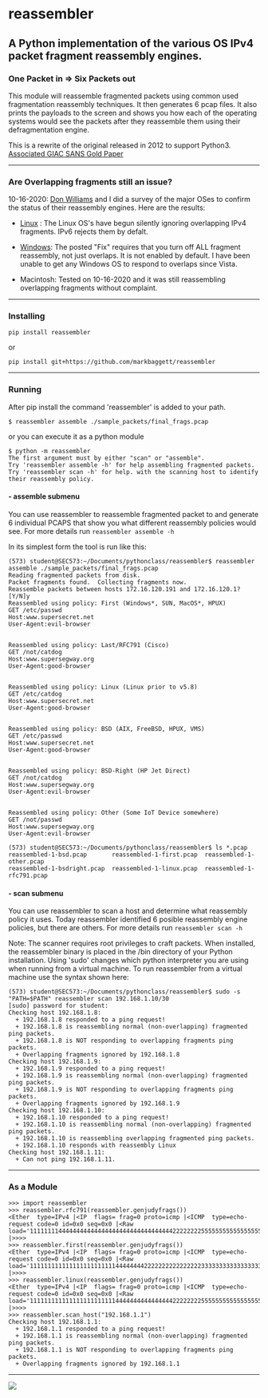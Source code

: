 # reassembler
## A Python implementation of the various OS IPv4 packet fragment reassembly engines.

### One Packet in => Six Packets out

This module will reassemble fragmented packets using common used fragmentation reassembly techniques.  It then generates 6 pcap files. It also prints the payloads to the screen and shows you how each of the operating systems would see the packets after they reassemble them using their defragmentation engine.

This is a rewrite of the original released in 2012 to support Python3.
[Associated GIAC SANS Gold Paper](https://www.sans.org/reading-room/whitepapers/tools/ip-fragment-reassembly-scapy-33969)

---

### Are Overlapping fragments still an issue?

10-16-2020: [Don Williams](https://twitter.com/bashwrapper) and I did a survey of the major OSes to confirm the status of their reassembly engines. Here are the results:

 - [Linux](https://git.kernel.org/pub/scm/linux/kernel/git/torvalds/linux.git/commit/?id=c30f1fc041b74ecdb072dd44f858750414b8b19f) 
: The Linux OS's have begun silently ignoring overlapping IPv4 fragments. IPv6 rejects them by defalt.

 - [Windows](https://portal.msrc.microsoft.com/en-us/security-guidance/advisory/ADV180022): The posted "Fix" requires that you turn off ALL fragment reassembly, not just overlaps. It is not enabled by default.  I have been unable to get any Windows OS to respond to overlaps since Vista.

 - Macintosh: Tested on 10-16-2020 and it was still reassembling overlapping fragments without complaint.
 
---

### Installing

```pip install reassembler```

or

```pip install git+https://github.com/markbaggett/reassembler```

---

### Running

After pip install the command 'reassembler' is added to your path.

```
$ reassembler assemble ./sample_packets/final_frags.pcap 
```


or you can execute it as a python module

```
$ python -m reassembler
The first argument must by either "scan" or "assemble".
Try 'reassembler assemble -h' for help assembling fragmented packets. 
Try 'reassembler scan -h' for help. with the scanning host to identify their reassembly policy.
```


####  - assemble submenu
You can use reassembler to reassemble fragmented packet to and generate 6 individual PCAPS that show you what different reassembly policies would see.  For more details run ```reassembler assemble -h```

In its simplest form the tool is run like this:

```
(573) student@SEC573:~/Documents/pythonclass/reassembler$ reassembler assemble ./sample_packets/final_frags.pcap 
Reading fragmented packets from disk.
Packet fragments found.  Collecting fragments now.
Reassemble packets between hosts 172.16.120.191 and 172.16.120.1? [Y/N]y
Reassembled using policy: First (Windows*, SUN, MacOS*, HPUX)
GET /etc/passwd
Host:www.supersecret.net
User-Agent:evil-browser


Reassembled using policy: Last/RFC791 (Cisco)
GET /not/catdog
Host:www.supersegway.org
User-Agent:good-browser


Reassembled using policy: Linux (Linux prior to v5.8)
GET /etc/catdog
Host:www.supersecret.net
User-Agent:good-browser


Reassembled using policy: BSD (AIX, FreeBSD, HPUX, VMS)
GET /etc/passwd
Host:www.supersecret.net
User-Agent:good-browser


Reassembled using policy: BSD-Right (HP Jet Direct)
GET /not/catdog
Host:www.supersegway.org
User-Agent:evil-browser


Reassembled using policy: Other (Some IoT Device somewhere)
GET /not/passwd
Host:www.supersegway.org
User-Agent:evil-browser

(573) student@SEC573:~/Documents/pythonclass/reassembler$ ls *.pcap
reassembled-1-bsd.pcap       reassembled-1-first.pcap  reassembled-1-other.pcap
reassembled-1-bsdright.pcap  reassembled-1-linux.pcap  reassembled-1-rfc791.pcap
```

####  - scan submenu
You can use reassembler to scan a host and determine what reassembly policy it uses. Today reassembler identified 6 posible reassembly engine policies, but there are others.  For more details run ```reassembler scan -h```

Note: The scanner requires root privileges to craft packets. When installed, the reassembler binary is placed in the /bin directory of your Python installation.  Using 'sudo' changes which python interpreter you are using when running from a virtual machine.  To run reassembler from a virtual machine use the syntax shown here:

```
(573) student@SEC573:~/Documents/pythonclass/reassembler$ sudo -s "PATH=$PATH" reassembler scan 192.168.1.10/30
[sudo] password for student: 
Checking host 192.168.1.8:
  + 192.168.1.8 responded to a ping request! 
  + 192.168.1.8 is reassembling normal (non-overlapping) fragmented ping packets.
  + 192.168.1.8 is NOT responding to overlapping fragments ping packets.
  + Overlapping fragments ignored by 192.168.1.8
Checking host 192.168.1.9:
  + 192.168.1.9 responded to a ping request! 
  + 192.168.1.9 is reassembling normal (non-overlapping) fragmented ping packets.
  + 192.168.1.9 is NOT responding to overlapping fragments ping packets.
  + Overlapping fragments ignored by 192.168.1.9
Checking host 192.168.1.10:
  + 192.168.1.10 responded to a ping request! 
  + 192.168.1.10 is reassembling normal (non-overlapping) fragmented ping packets.
  + 192.168.1.10 is reassembling overlapping fragmented ping packets.
  + 192.168.1.10 responds with reassembly Linux
Checking host 192.168.1.11:
  + Can not ping 192.168.1.11.
```

---

### As a Module

```
>>> import reassembler
>>> reassembler.rfc791(reassembler.genjudyfrags())
<Ether  type=IPv4 |<IP  flags= frag=0 proto=icmp |<ICMP  type=echo-request code=0 id=0x0 seq=0x0 |<Raw  load='111111114444444444444444444444444444444422222222555555555555555555555555666666666666666666666666' |>>>>
>>> reassembler.first(reassembler.genjudyfrags())
<Ether  type=IPv4 |<IP  flags= frag=0 proto=icmp |<ICMP  type=echo-request code=0 id=0x0 seq=0x0 |<Raw  load='111111111111111111111111444444442222222222222222333333333333333333333333666666666666666666666666' |>>>>
>>> reassembler.linux(reassembler.genjudyfrags())
<Ether  type=IPv4 |<IP  flags= frag=0 proto=icmp |<ICMP  type=echo-request code=0 id=0x0 seq=0x0 |<Raw  load='111111111111111111111111444444444444444422222222555555555555555555555555666666666666666666666666' |>>>>
>>> reassembler.scan_host("192.168.1.1")
Checking host 192.168.1.1:
  + 192.168.1.1 responded to a ping request! 
  + 192.168.1.1 is reassembling normal (non-overlapping) fragmented ping packets.
  + 192.168.1.1 is NOT responding to overlapping fragments ping packets.
  + Overlapping fragments ignored by 192.168.1.1

```


---

![](reassembler.jpg)